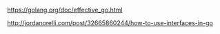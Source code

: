 https://golang.org/doc/effective_go.html

http://jordanorelli.com/post/32665860244/how-to-use-interfaces-in-go


